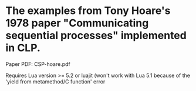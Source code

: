 The examples from Tony Hoare's 1978 paper "Communicating sequential processes" implemented in CLP.
======

Paper PDF: CSP-hoare.pdf

Requires Lua version >= 5.2 or luajit (won't work with Lua 5.1 because
of the 'yield from metamethod/C function' error
